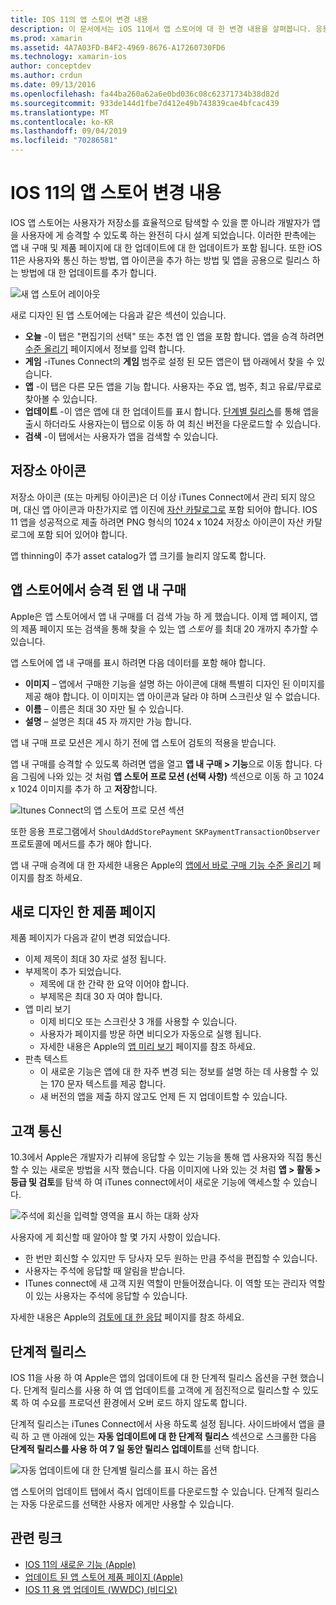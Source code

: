 ```yaml
---
title: IOS 11의 앱 스토어 변경 내용
description: 이 문서에서는 iOS 11에서 앱 스토어에 대 한 변경 내용을 살펴봅니다. 응용 프로그램의 저장소 아이콘, 앱 내 구매, 다시 디자인 된 제품 페이지, 고객 통신 및 단계적 릴리스를 설명 합니다.
ms.prod: xamarin
ms.assetid: 4A7A03FD-B4F2-4969-8676-A17260730FD6
ms.technology: xamarin-ios
author: conceptdev
ms.author: crdun
ms.date: 09/13/2016
ms.openlocfilehash: fa44ba260a62a6e0bd036c08c62371734b38d82d
ms.sourcegitcommit: 933de144d1fbe7d412e49b743839cae4bfcac439
ms.translationtype: MT
ms.contentlocale: ko-KR
ms.lasthandoff: 09/04/2019
ms.locfileid: "70286581"
---
```

# <a name="app-store-changes-in-ios-11"></a>IOS 11의 앱 스토어 변경 내용

IOS 앱 스토어는 사용자가 저장소를 효율적으로 탐색할 수 있을 뿐 아니라 개발자가 앱을 사용자에 게 승격할 수 있도록 하는 완전히 다시 설계 되었습니다. 이러한 판촉에는 앱 내 구매 및 제품 페이지에 대 한 업데이트에 대 한 업데이트가 포함 됩니다. 또한 iOS 11은 사용자와 통신 하는 방법, 앱 아이콘을 추가 하는 방법 및 앱을 공용으로 릴리스 하는 방법에 대 한 업데이트를 추가 합니다.

![새 앱 스토어 레이아웃](app-store-changes-images/image3.jpg)

새로 디자인 된 앱 스토어에는 다음과 같은 섹션이 있습니다.

- **오늘** -이 탭은 "편집기의 선택" 또는 추천 앱 인 앱을 포함 합니다. 앱을 승격 하려면 [수준 올리기](https://developer.apple.com//contact/app-store/promote/) 페이지에서 정보를 입력 합니다.
- **게임** -iTunes Connect의 **게임** 범주로 설정 된 모든 앱은이 탭 아래에서 찾을 수 있습니다.
- **앱** -이 탭은 다른 모든 앱을 기능 합니다. 사용자는 주요 앱, 범주, 최고 유료/무료로 찾아볼 수 있습니다.
- **업데이트** -이 앱은 앱에 대 한 업데이트를 표시 합니다. [단계별 릴리스](#Phased_Release)를 통해 앱을 출시 하더라도 사용자는이 탭으로 이동 하 여 최신 버전을 다운로드할 수 있습니다.
- **검색** -이 탭에서는 사용자가 앱을 검색할 수 있습니다.

## <a name="store-icon"></a>저장소 아이콘

저장소 아이콘 (또는 마케팅 아이콘)은 더 이상 iTunes Connect에서 관리 되지 않으며, 대신 앱 아이콘과 마찬가지로 앱 이진에 [자산 카탈로그로](~/ios/app-fundamentals/images-icons/app-icons.md) 포함 되어야 합니다. IOS 11 앱을 성공적으로 제출 하려면 PNG 형식의 1024 x 1024 저장소 아이콘이 자산 카탈로그에 포함 되어 있어야 합니다.

앱 thinning이 추가 asset catalog가 앱 크기를 늘리지 않도록 합니다.


## <a name="in-app-purchases-promoted-in-the-app-store"></a>앱 스토어에서 승격 된 앱 내 구매

Apple은 앱 스토어에서 앱 내 구매를 더 검색 가능 하 게 했습니다. 이제 앱 페이지, 앱의 제품 페이지 또는 검색을 통해 찾을 수 있는 앱 _스토어_ 를 최대 20 개까지 추가할 수 있습니다.

앱 스토어에 앱 내 구매를 표시 하려면 다음 데이터를 포함 해야 합니다.

- **이미지** – 앱에서 구매한 기능을 설명 하는 아이콘에 대해 특별히 디자인 된 이미지를 제공 해야 합니다. 이 이미지는 앱 아이콘과 달라 야 하며 스크린샷 일 수 없습니다.
- **이름** – 이름은 최대 30 자만 될 수 있습니다.
- **설명** – 설명은 최대 45 자 까지만 가능 합니다.

앱 내 구매 프로 모션은 게시 하기 전에 앱 스토어 검토의 적용을 받습니다.

앱 내 구매를 승격할 수 있도록 하려면 앱을 열고 **앱 내 구매 > 기능**으로 이동 합니다. 다음 그림에 나와 있는 것 처럼 **앱 스토어 프로 모션 (선택 사항)** 섹션으로 이동 하 고 1024 x 1024 이미지를 추가 하 고 **저장**합니다.

![Itunes Connect의 앱 스토어 프로 모션 섹션](app-store-changes-images/image4.png)

또한 응용 프로그램에서 `ShouldAddStorePayment` `SKPaymentTransactionObserver` 프로토콜에 메서드를 추가 해야 합니다.

앱 내 구매 승격에 대 한 자세한 내용은 Apple의 [앱에서 바로 구매 기능 수준 올리기](https://developer.apple.com/app-store/promoting-in-app-purchases/) 페이지를 참조 하세요.

## <a name="redesigned-product-page"></a>새로 디자인 한 제품 페이지

제품 페이지가 다음과 같이 변경 되었습니다.

- 이제 제목이 최대 30 자로 설정 됩니다.
- 부제목이 추가 되었습니다.
  - 제목에 대 한 간략 한 요약 이어야 합니다.
  - 부제목은 최대 30 자 여야 합니다.
- 앱 미리 보기
  - 이제 비디오 또는 스크린샷 3 개를 사용할 수 있습니다.
  - 사용자가 페이지를 방문 하면 비디오가 자동으로 실행 됩니다.
  - 자세한 내용은 Apple의 [앱 미리 보기](https://developer.apple.com/app-store/app-previews/) 페이지를 참조 하세요.
- 판촉 텍스트
  - 이 새로운 기능은 앱에 대 한 자주 변경 되는 정보를 설명 하는 데 사용할 수 있는 170 문자 텍스트를 제공 합니다.
  - 새 버전의 앱을 제출 하지 않고도 언제 든 지 업데이트할 수 있습니다.

## <a name="customer-communication"></a>고객 통신

10.3에서 Apple은 개발자가 리뷰에 응답할 수 있는 기능을 통해 앱 사용자와 직접 통신할 수 있는 새로운 방법을 시작 했습니다. 다음 이미지에 나와 있는 것 처럼 **앱 > 활동 > 등급 및 검토**를 탐색 하 여 iTunes connect에서이 새로운 기능에 액세스할 수 있습니다.

![주석에 회신을 입력할 영역을 표시 하는 대화 상자](app-store-changes-images/image5.png)

사용자에 게 회신할 때 알아야 할 몇 가지 사항이 있습니다.

- 한 번만 회신할 수 있지만 두 당사자 모두 원하는 만큼 주석을 편집할 수 있습니다.
- 사용자는 주석에 응답할 때 알림을 받습니다.
- ITunes connect에 새 고객 지원 역할이 만들어졌습니다. 이 역할 또는 관리자 역할이 있는 사용자는 주석에 응답할 수 있습니다.

자세한 내용은 Apple의 [검토에 대 한 응답](https://developer.apple.com/app-store/responding-to-reviews/) 페이지를 참조 하세요.

<a name="Phased_Release"/>

## <a name="phased-release"></a>단계적 릴리스

IOS 11을 사용 하 여 Apple은 앱의 업데이트에 대 한 단계적 릴리스 옵션을 구현 했습니다. 단계적 릴리스를 사용 하 여 앱 업데이트를 고객에 게 점진적으로 릴리스할 수 있도록 하 여 수요를 프로덕션 환경에서 오버 로드 하지 않도록 합니다.

단계적 릴리스는 iTunes Connect에서 사용 하도록 설정 됩니다. 사이드바에서 앱을 클릭 하 고 맨 아래에 있는 **자동 업데이트에 대 한 단계적 릴리스** 섹션으로 스크롤한 다음 **단계적 릴리스를 사용 하 여 7 일 동안 릴리스 업데이트**를 선택 합니다.

![자동 업데이트에 대 한 단계별 릴리스를 표시 하는 옵션](app-store-changes-images/image6.png)

앱 스토어의 업데이트 탭에서 즉시 업데이트를 다운로드할 수 있습니다. 단계적 릴리스는 자동 다운로드를 선택한 사용자 에게만 사용할 수 있습니다.


## <a name="related-links"></a>관련 링크

- [IOS 11의 새로운 기능 (Apple)](https://developer.apple.com/ios/)
- [업데이트 된 앱 스토어 제품 페이지 (Apple)](https://developer.apple.com/app-store/product-page/)
- [IOS 11 용 앱 업데이트 (WWDC) (비디오)](https://developer.apple.com/videos/play/wwdc2017/204/)
